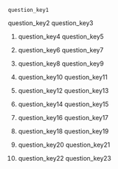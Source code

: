 ```ngMeta
question_key1
```

question_key2
question_key3


1. question_key4
question_key5


2. question_key6
question_key7


3. question_key8
question_key9


4. question_key10
question_key11


5. question_key12
question_key13


6. question_key14
question_key15


7. question_key16
question_key17


8. question_key18
question_key19


9. question_key20
question_key21


10. question_key22
question_key23
